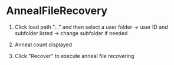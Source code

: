 # AnnealFileRecovery

1. Click load path "..." and then select a user folder
→ user ID and subfolder listed
→ change subfolder if needed

2. Anneal count displayed

3. Click "Recover" to execute anneal file recovering

